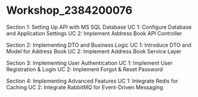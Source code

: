 # Workshop_2384200076
Section 1: Setting Up API with MS SQL Database
UC 1: Configure Database and Application Settings
UC 2: Implement Address Book API Controller

Section 2: Implementing DTO and Business Logic
UC 1: Introduce DTO and Model for Address Book
UC 2: Implement Address Book Service Layer

Section 3: Implementing User Authentication
UC 1: Implement User Registration & Login
UC 2: Implement Forgot & Reset Password

Section 4: Implementing Advanced Features
UC 1: Integrate Redis for Caching
UC 2: Integrate RabbitMQ for Event-Driven Messaging
